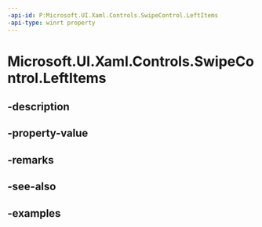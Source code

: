 ```yaml
---
-api-id: P:Microsoft.UI.Xaml.Controls.SwipeControl.LeftItems
-api-type: winrt property
---
```


<!-- Property syntax.
public SwipeItems LeftItems { get;  set; }
-->

# Microsoft.UI.Xaml.Controls.SwipeControl.LeftItems

## -description

## -property-value

## -remarks

## -see-also

## -examples

